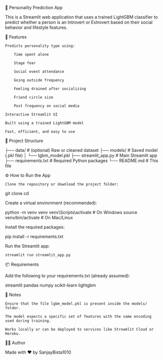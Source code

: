 🧠 Personality Prediction App

This is a Streamlit web application that uses a trained LightGBM classifier to predict whether a person is an Introvert or Extrovert based on their social behavior and lifestyle features.

🚀 Features

    Predicts personality type using:

        Time spent alone

        Stage fear

        Social event attendance

        Going outside frequency

        Feeling drained after socializing

        Friend circle size

        Post frequency on social media

    Interactive Streamlit UI

    Built using a trained LightGBM model

    Fast, efficient, and easy to use

📁 Project Structure

├── data/                 # (optional) Raw or cleaned dataset
├── models/               # Saved model (.pkl file)
│   └── lgbm_model.pkl
├── streamlit_app.py      # Main Streamlit app
├── requirements.txt      # Required Python packages
└── README.md             # This file

⚙️ How to Run the App

    Clone the repository or download the project folder:

git clone <your-repo-url>
cd <project-folder>

Create a virtual environment (recommended):

python -m venv venv
venv\Scripts\activate     # On Windows
source venv/bin/activate  # On Mac/Linux

Install the required packages:

pip install -r requirements.txt

Run the Streamlit app:

    streamlit run streamlit_app.py

📦 Requirements

Add the following to your requirements.txt (already assumed):

streamlit
pandas
numpy
scikit-learn
lightgbm

📌 Notes

    Ensure that the file lgbm_model.pkl is present inside the models/ folder.

    The model expects a specific set of features with the same encoding used during training.

    Works locally or can be deployed to services like Streamlit Cloud or Heroku.

🧑‍💻 Author

Made with ❤️ by SanjayBista1010
